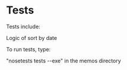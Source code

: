# Tests

Tests include:

Logic of sort by date

To run tests, type:

"nosetests tests --exe" in the memos directory
